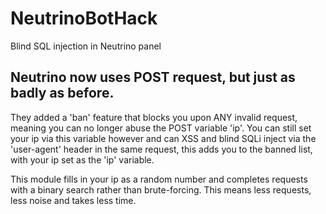 # NeutrinoBotHack
Blind SQL injection in Neutrino panel

## Neutrino now uses POST request, but just as badly as before.
They added a 'ban' feature that blocks you upon ANY invalid request, meaning you can no longer abuse the POST variable 'ip'.
You can still set your ip via this variable however and can XSS and blind SQLi inject via the 'user-agent' header in the same request, this adds you to the banned list, with your ip set as the 'ip' variable.

This module fills in your ip as a random number and completes requests with a binary search rather than brute-forcing. 
This means less requests, less noise and takes less time.
